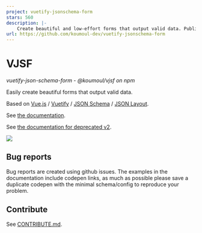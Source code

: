 ```yaml
---
project: vuetify-jsonschema-form
stars: 560
description: |-
    Create beautiful and low-effort forms that output valid data. Published on npm as @koumoul/vjsf.
url: https://github.com/koumoul-dev/vuetify-jsonschema-form
---
```


# VJSF

*vuetify-json-schema-form* - *@koumoul/vjsf on npm*

Easily create beautiful forms that output valid data.

Based on [Vue.js](https://vuejs.org/) / [Vuetify](https://vuetifyjs.com/) / [JSON Schema](https://json-schema.org/) / [JSON Layout](https://github.com/json-layout/json-layout).

See [the documentation](https://koumoul-dev.github.io/vuetify-jsonschema-form/latest/).

See [the documentation for deprecated v2](https://koumoul-dev.github.io/vuetify-jsonschema-form/2.x/).

![](doc/static/vjsf.gif)

## Bug reports

Bug reports are created using github issues. The examples in the documentation include codepen links, as much as possible please save a duplicate codepen with the minimal schema/config to reproduce your problem.

## Contribute

See [CONTRIBUTE.md](./CONTRIBUTE.md).

